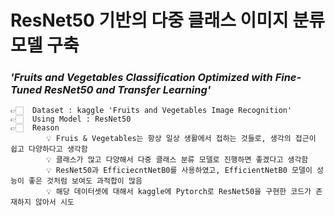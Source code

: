 # ResNet50 기반의 다중 클래스 이미지 분류 모델 구축
### ***'Fruits and Vegetables Classification Optimized with Fine-Tuned ResNet50 and Transfer Learning'***

    👉🏻  Dataset : kaggle 'Fruits and Vegetables Image Recognition'
    👉🏻  Using Model : ResNet50
    👉🏻  Reason
            💡 Fruis & Vegetables는 항상 일상 생활에서 접하는 것들로, 생각의 접근이 쉽고 다양하다고 생각함
            💡 클래스가 많고 다양해서 다중 클래스 분류 모델로 진행하면 좋겠다고 생각함
            💡 ResNet50과 EfficiecntNetB0를 사용하였고, EfficientNetB0 모델이 성능이 좋은 것처럼 보여도 과적합이 많음
            💡 해당 데이터셋에 대해서 kaggle에 Pytorch로 ResNet50을 구현한 코드가 존재하지 않아서 시도




